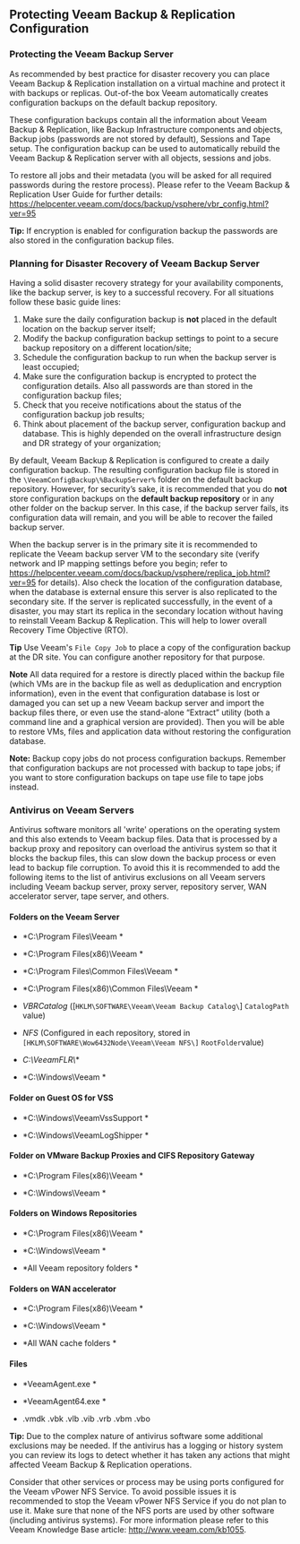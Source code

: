 Protecting Veeam Backup & Replication Configuration
---------------------------------------------------

### Protecting the Veeam Backup Server

As recommended by best practice for disaster recovery you can place
Veeam Backup & Replication installation on a virtual machine and protect
it with backups or replicas. Out-of-the box Veeam automatically creates
configuration backups on the default backup repository.

These configuration backups contain all the information about Veeam Backup & Replication, like Backup Infrastructure components and objects, Backup jobs (passwords are not stored by default), Sessions and Tape setup. The configuration backup can be used to automatically rebuild the Veeam Backup & Replication server with all objects, sessions and jobs.

To restore all jobs and their metadata (you will be asked for all required passwords during the restore process). Please refer to the
Veeam Backup & Replication User Guide for further details:
<https://helpcenter.veeam.com/docs/backup/vsphere/vbr_config.html?ver=95>

**Tip:** If encryption is enabled for configuration backup the passwords
are also stored in the configuration backup files.

### Planning for Disaster Recovery of Veeam Backup Server
Having a solid disaster recovery strategy for your availability components, like the backup server, is key to a successful recovery. For all situations follow these basic guide lines:

1. Make sure the daily configuration backup is **not** placed in the default location on the backup server itself;
2. Modify the backup configuration backup settings to point to a secure backup repository on a different location/site;
3. Schedule the configuration backup to run when the backup server is least occupied;
4. Make sure the configuration backup is encrypted to protect the configuration details. Also all passwords are than stored in the configuration backup files;
5. Check that you receive notifications about the status of the configuration backup job results;
6. Think about placement of the backup server, configuration backup and database. This is highly depended on the overall infrastructure design and DR strategy of your organization;

By default, Veeam Backup & Replication is configured to create a daily configuration backup. The resulting configuration backup file is stored in the `\VeeamConfigBackup\%BackupServer%` folder on the default backup repository. However, for security’s sake, it is recommended that you do **not** store configuration backups on the **default backup repository** or in any other folder on the backup server. In this case, if the backup server fails, its configuration data will remain, and you will be able to recover the failed backup server.

When the backup server is in the primary site it is recommended to replicate the Veeam backup server VM to the secondary site (verify network and IP mapping settings before you begin; refer to <https://helpcenter.veeam.com/docs/backup/vsphere/replica_job.html?ver=95>
for details). Also check the location of the configuration database, when the database is external ensure this server is also replicated to the secondary site. If the server is replicated successfully, in the event of a disaster, you may start its replica in the secondary location without having to reinstall Veeam Backup & Replication. This will help to lower overall Recovery Time Objective (RTO).

**Tip** Use Veeam's `File Copy Job` to place a copy of the configuration backup at the DR site. You can configure another repository for that purpose.

**Note** All data required for a restore is directly placed within the backup file (which VMs are in the backup file as well as deduplication and encryption information), even in the event that configuration database is lost or damaged you can set up a new Veeam backup server and import the backup files there, or even use the stand-alone “Extract” utility (both a command line and a graphical version are provided). Then you will be able to restore VMs, files and application data without restoring the configuration database.

**Note:** Backup copy jobs do not process configuration backups. Remember that configuration backups are not processed with backup to tape jobs; if you want to store configuration backups on tape use file to tape jobs instead.



### Antivirus on Veeam Servers

Antivirus software monitors all 'write' operations on the operating system and this also extends to Veeam backup files. Data that is processed by a backup proxy and repository can overload the antivirus system so that it blocks the backup files, this can slow down the backup process or even lead to backup file corruption. To avoid this it is recommended to add the following items to the list of antivirus exclusions on all Veeam servers including Veeam backup server, proxy server, repository server, WAN accelerator server, tape server, and others.

#### Folders on the Veeam Server

-   *C:\Program Files\Veeam *

-   *C:\Program Files(x86)\Veeam *

-   *C:\Program Files\Common Files\Veeam *

-   *C:\Program Files(x86)\Common Files\Veeam *

-   *VBRCatalog* (\[`HKLM\SOFTWARE\Veeam\Veeam Backup Catalog\`]
    `CatalogPath` value)

-   *NFS* (Configured in each repository, stored in
    `[HKLM\SOFTWARE\Wow6432Node\Veeam\Veeam NFS\]`
    `RootFolder`value)

-   *C:\VeeamFLR\\**

-   *C:\Windows\Veeam *

#### Folder on Guest OS for VSS

-   *C:\Windows\VeeamVssSupport *

-   *C:\Windows\VeeamLogShipper *

#### Folder on VMware Backup Proxies and CIFS Repository Gateway

-   *C:\Program Files(x86)\Veeam *

-   *C:\Windows\Veeam *

#### Folders on Windows Repositories

-   *C:\Program Files(x86)\Veeam *

-   *C:\Windows\Veeam *

-   *All Veeam repository folders *

#### Folders on WAN accelerator

-   *C:\Program Files(x86)\Veeam *

-   *C:\Windows\Veeam *

-   *All WAN cache folders *


#### Files

-   *VeeamAgent.exe *

-   *VeeamAgent64.exe *

-   .vmdk  .vbk .vlb .vib .vrb .vbm .vbo


**Tip:** Due to the complex nature of antivirus software some additional exclusions may be needed. If the antivirus has a logging or history system you can review its logs to detect whether it has taken any actions that might affected Veeam Backup & Replication operations.

Consider that other services or process may be using ports configured for the Veeam vPower NFS Service. To avoid possible issues it is recommended to stop the Veeam vPower NFS Service if you do not plan to use it. Make sure that none of the NFS ports are used by other software (including antivirus systems). For more information please refer to this Veeam Knowledge Base article: <http://www.veeam.com/kb1055>.
